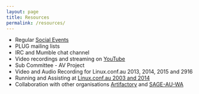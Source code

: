 ```yaml
---
layout: page
title: Resources
permalink: /resources/
---
```


* Regular [Social Events](http://plug.org.au/events/)
* PLUG mailing lists
* IRC and Mumble chat channel
* Video recordings and streaming on [YouTube](https://www.youtube.com/user/PerthLinuxUsersGroup) 
* Sub Committee - AV Project
* Video and Audio Recording for Linux.conf.au 2013, 2014, 2015 and 2916
* Running and Assisting at [Linux.conf.au 2003 and 2014](http://linux.org.au)
* Collaboration with other organisations [Artifactory](http://artifactory.org.au/) and [SAGE-AU-WA](https://www.meetup.com/SAGE-AU-WA/)
